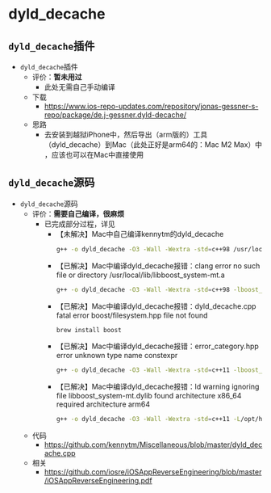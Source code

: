 # dyld_decache

## `dyld_decache`插件

* `dyld_decache`插件
  * 评价：**暂未用过**
    * 此处无需自己手动编译
  * 下载
    * https://www.ios-repo-updates.com/repository/jonas-gessner-s-repo/package/de.j-gessner.dyld-decache/
  * 思路
    * 去安装到越狱iPhone中，然后导出（arm版的）工具（dyld_decache）到Mac（此处正好是arm64的：Mac  M2 Max）中 ，应该也可以在Mac中直接使用

## `dyld_decache`源码

* `dyld_decache`源码
  * 评价：**需要自己编译，很麻烦**
    * 已完成部分过程，详见
      * 【未解决】Mac中自己编译kennytm的dyld_decache
        ```bash
        g++ -o dyld_decache -O3 -Wall -Wextra -std=c++98 /usr/local/lib/libboost_filesystem-mt.a /usr/local/lib/libboost_system-mt.a dyld_decache.cpp DataFile.cpp
        ```
      * 【已解决】Mac中编译dyld_decache报错：clang error no such file or directory /usr/local/lib/libboost_system-mt.a
        ```bash
        g++ -o dyld_decache -O3 -Wall -Wextra -std=c++98 -lboost_system-mt -lboost_thread-mt dyld_decache.cpp DataFile.cpp
        ```
      * 【已解决】Mac中编译dyld_decache报错：dyld_decache.cpp fatal error boost/filesystem.hpp file not found
        ```bash
        brew install boost
        ```
      * 【已解决】Mac中编译dyld_decache报错：error_category.hpp error unknown type name constexpr
        ```bash
        g++ -o dyld_decache -O3 -Wall -Wextra -std=c++11 -lboost_system-mt -lboost_thread-mt
        ```
      * 【已解决】Mac中编译dyld_decache报错：ld warning ignoring file libboost_system-mt.dylib found architecture x86_64 required architecture arm64
        ```bash
        g++ -o dyld_decache -O3 -Wall -Wextra -std=c++11 -L/opt/homebrew/Cellar/boost/1.86.0_1/lib -lboost_system-mt -lboost_thread-mt
        ```
  * 代码
    * https://github.com/kennytm/Miscellaneous/blob/master/dyld_decache.cpp
  * 相关
    * https://github.com/iosre/iOSAppReverseEngineering/blob/master/iOSAppReverseEngineering.pdf
